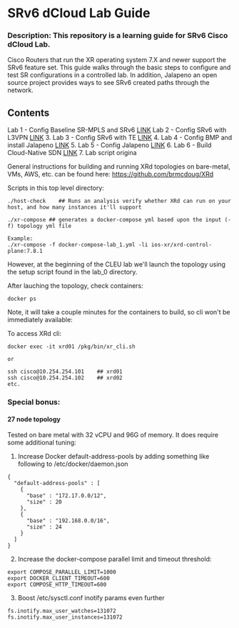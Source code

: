 # SRv6 dCloud Lab Guide

### Description: This repository is a learning guide for SRv6 Cisco dCloud Lab. 
Cisco Routers that run the XR operating system 7.X and newer support the SRv6 feature set. This guide walks 
through the basic steps to configure and test SR configurations in a controlled lab. In addition, Jalapeno an 
open source project provides ways to see SRv6 created paths through the network.

## Contents
 Lab 1 - Config Baseline SR-MPLS and SRv6 [LINK](/lab_1/lab_1-guide.md)
 Lab 2 - Config SRv6 with L3VPN [LINK](/lab_2/lab_2-guide.md)
3. Lab 3 - Config SRv6 with TE [LINK](/lab_3/lab_3-guide.md)
4. Lab 4 - Config BMP and install Jalapeno [LINK](/lab_4/lab_4-guide.md)
5. Lab 5 - Config Jalapeno [LINK](/lab_5/lab_5-guide.md)
6. Lab 6 - Build Cloud-Native SDN [LINK](/lab_6/lab_6-guide.md)
7. Lab script origina

General instructions for building and running XRd topologies on bare-metal, VMs, AWS, etc. can be found here:
https://github.com/brmcdoug/XRd

Scripts in this top level directory:
```
./host-check    ## Runs an analysis verify whether XRd can run on your host, and how many instances it'll support
  
./xr-compose ## generates a docker-compose yml based upon the input (-f) topology yml file

Example:
./xr-compose -f docker-compose-lab_1.yml -li ios-xr/xrd-control-plane:7.8.1
```
However, at the beginning of the CLEU lab we'll launch the topology using the setup script found in the lab_0 directory.  
  
After lauching the topology, check containers: 
```
docker ps
```
Note, it will take a couple minutes for the containers to build, so cli won't be immediately available:

To access XRd cli:
```
docker exec -it xrd01 /pkg/bin/xr_cli.sh

or

ssh cisco@10.254.254.101    ## xrd01
ssh cisco@10.254.254.102    ## xrd02
etc.
```

### Special bonus:

#### 27 node topology
Tested on bare metal with 32 vCPU and 96G of memory.
It does require some additional tuning:

1. Increase Docker default-address-pools by adding something like following to /etc/docker/daemon.json

```
{
  "default-address-pools" : [
    {
      "base" : "172.17.0.0/12",
      "size" : 20
    },
    {
      "base" : "192.168.0.0/16",
      "size" : 24
    }
  ]
}
```

2. Increase the docker-compose parallel limit and timeout threshold:
```
export COMPOSE_PARALLEL_LIMIT=1000
export DOCKER_CLIENT_TIMEOUT=600
export COMPOSE_HTTP_TIMEOUT=600

```

3. Boost /etc/sysctl.conf inotify params even further
```
fs.inotify.max_user_watches=131072
fs.inotify.max_user_instances=131072
```


